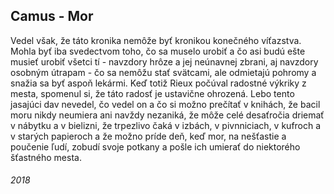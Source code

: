 ## Camus - Mor

Vedel však, že táto kronika nemôže byť kronikou konečného víťazstva.
Mohla byť iba svedectvom toho, čo sa muselo urobiť a čo asi budú ešte musieť urobiť všetci tí - navzdory hrôze a jej neúnavnej zbrani, aj navzdory osobným útrapam - čo sa nemôžu stať svätcami, ale odmietajú pohromy a snažia sa byť aspoň lekármi.
Keď totiž Rieux počúval radostné výkriky z mesta, spomenul si, že táto radosť je ustavične ohrozená.
Lebo tento jasajúci dav nevedel, čo vedel on a čo si možno prečítať v knihách, že bacil moru nikdy neumiera ani navždy nezaniká, že môže celé desaťročia driemať v nábytku a v bielizni, že trpezlivo čaká v izbách, v pivnniciach, v kufroch a v starých papieroch a že možno príde deň, keď mor, na nešťastie a poučenie ľudí, zobudí svoje potkany a pošle ich umierať do niektorého šťastného mesta.


###### 2018